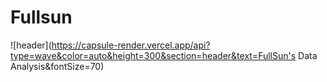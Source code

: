 # Fullsun

![header](https://capsule-render.vercel.app/api?type=wave&color=auto&height=300&section=header&text=FullSun's Data Analysis&fontSize=70)
